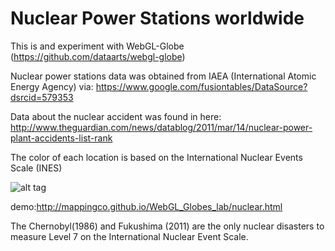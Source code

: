 Nuclear Power Stations worldwide
================================

This is and experiment with WebGL-Globe (https://github.com/dataarts/webgl-globe)

Nuclear power stations data was obtained from IAEA (International Atomic Energy Agency) via: https://www.google.com/fusiontables/DataSource?dsrcid=579353

Data about the nuclear accident was found in here:
http://www.theguardian.com/news/datablog/2011/mar/14/nuclear-power-plant-accidents-list-rank

The color of each location is based on the International Nuclear Events Scale (INES) 

![alt tag](https://raw.github.com/mappingCo/WebGL_Globes_lab/gh-pages/img/globe.png)

demo:http://mappingco.github.io/WebGL_Globes_lab/nuclear.html

The Chernobyl(1986) and Fukushima (2011) are the only nuclear disasters to measure Level 7 on the International Nuclear Event Scale.


